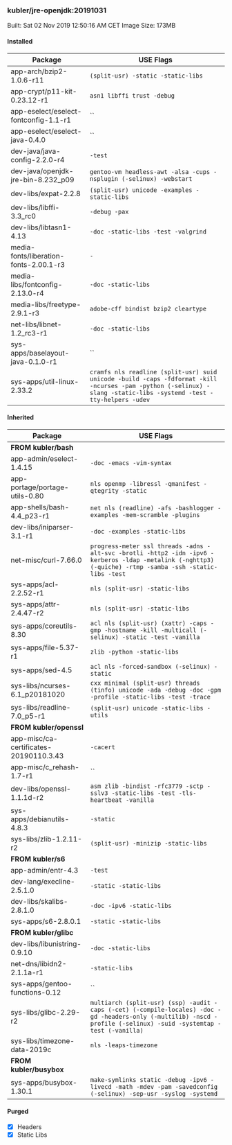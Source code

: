 ### kubler/jre-openjdk:20191031

Built: Sat 02 Nov 2019 12:50:16 AM CET
Image Size: 173MB

#### Installed
Package | USE Flags
--------|----------
app-arch/bzip2-1.0.6-r11 | `(split-usr) -static -static-libs`
app-crypt/p11-kit-0.23.12-r1 | `asn1 libffi trust -debug`
app-eselect/eselect-fontconfig-1.1-r1 | ``
app-eselect/eselect-java-0.4.0 | ``
dev-java/java-config-2.2.0-r4 | `-test`
dev-java/openjdk-jre-bin-8.232_p09 | `gentoo-vm headless-awt -alsa -cups -nsplugin (-selinux) -webstart`
dev-libs/expat-2.2.8 | `(split-usr) unicode -examples -static-libs`
dev-libs/libffi-3.3_rc0 | `-debug -pax`
dev-libs/libtasn1-4.13 | `-doc -static-libs -test -valgrind`
media-fonts/liberation-fonts-2.00.1-r3 | `-`
media-libs/fontconfig-2.13.0-r4 | `-doc -static-libs`
media-libs/freetype-2.9.1-r3 | `adobe-cff bindist bzip2 cleartype`
net-libs/libnet-1.2_rc3-r1 | `-doc -static-libs`
sys-apps/baselayout-java-0.1.0-r1 | ``
sys-apps/util-linux-2.33.2 | `cramfs nls readline (split-usr) suid unicode -build -caps -fdformat -kill -ncurses -pam -python (-selinux) -slang -static-libs -systemd -test -tty-helpers -udev`
#### Inherited
Package | USE Flags
--------|----------
**FROM kubler/bash** |
app-admin/eselect-1.4.15 | `-doc -emacs -vim-syntax`
app-portage/portage-utils-0.80 | `nls openmp -libressl -qmanifest -qtegrity -static`
app-shells/bash-4.4_p23-r1 | `net nls (readline) -afs -bashlogger -examples -mem-scramble -plugins`
dev-libs/iniparser-3.1-r1 | `-doc -examples -static-libs`
net-misc/curl-7.66.0 | `progress-meter ssl threads -adns -alt-svc -brotli -http2 -idn -ipv6 -kerberos -ldap -metalink (-nghttp3) (-quiche) -rtmp -samba -ssh -static-libs -test`
sys-apps/acl-2.2.52-r1 | `nls (split-usr) -static-libs`
sys-apps/attr-2.4.47-r2 | `nls (split-usr) -static-libs`
sys-apps/coreutils-8.30 | `acl nls (split-usr) (xattr) -caps -gmp -hostname -kill -multicall (-selinux) -static -test -vanilla`
sys-apps/file-5.37-r1 | `zlib -python -static-libs`
sys-apps/sed-4.5 | `acl nls -forced-sandbox (-selinux) -static`
sys-libs/ncurses-6.1_p20181020 | `cxx minimal (split-usr) threads (tinfo) unicode -ada -debug -doc -gpm -profile -static-libs -test -trace`
sys-libs/readline-7.0_p5-r1 | `(split-usr) unicode -static-libs -utils`
**FROM kubler/openssl** |
app-misc/ca-certificates-20190110.3.43 | `-cacert`
app-misc/c_rehash-1.7-r1 | ``
dev-libs/openssl-1.1.1d-r2 | `asm zlib -bindist -rfc3779 -sctp -sslv3 -static-libs -test -tls-heartbeat -vanilla`
sys-apps/debianutils-4.8.3 | `-static`
sys-libs/zlib-1.2.11-r2 | `(split-usr) -minizip -static-libs`
**FROM kubler/s6** |
app-admin/entr-4.3 | `-test`
dev-lang/execline-2.5.1.0 | `-static -static-libs`
dev-libs/skalibs-2.8.1.0 | `-doc -ipv6 -static-libs`
sys-apps/s6-2.8.0.1 | `-static -static-libs`
**FROM kubler/glibc** |
dev-libs/libunistring-0.9.10 | `-doc -static-libs`
net-dns/libidn2-2.1.1a-r1 | `-static-libs`
sys-apps/gentoo-functions-0.12 | ``
sys-libs/glibc-2.29-r2 | `multiarch (split-usr) (ssp) -audit -caps (-cet) (-compile-locales) -doc -gd -headers-only (-multilib) -nscd -profile (-selinux) -suid -systemtap -test (-vanilla)`
sys-libs/timezone-data-2019c | `nls -leaps-timezone`
**FROM kubler/busybox** |
sys-apps/busybox-1.30.1 | `make-symlinks static -debug -ipv6 -livecd -math -mdev -pam -savedconfig (-selinux) -sep-usr -syslog -systemd`
#### Purged
- [x] Headers
- [x] Static Libs
